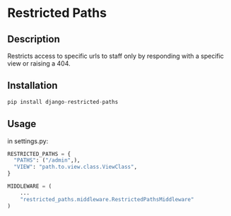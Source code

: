 # Restricted Paths

## Description

Restricts access to specific urls to staff only by responding with a specific view or raising a 404.

## Installation

```python
pip install django-restricted-paths
```

## Usage

in settings.py:

```python
RESTRICTED_PATHS = {
  "PATHS": ("/admin",),
  "VIEW": "path.to.view.class.ViewClass",
}

MIDDLEWARE = (
    ...
    "restricted_paths.middleware.RestrictedPathsMiddleware"
)
```
